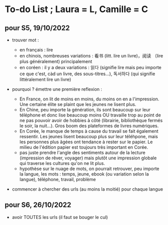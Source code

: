 # To-do List ; Laura = L, Camille = C

## pour S5, 19/10/2022
- trouver mot :
    - en français : lire
    - en chinois, nombreuses variations : 看书  (litt. lire un livre)，阅读 （lire plus généralement)  principalement
    - en coréen : il y a deux variations : 읽다 (signifie lire mais peu importe ce que c'est, càd un livre, des sous-titres...), 독서하다 (qui signifie littéralement lire un livre)  

- pourquoi ? émettre une première reflexion :
    - En France, on lit de moins en moins, du moins on en a l'impression. Une certaine élite se plaint que les jeunes ne lisent plus. 
    - En Chine, peu importe la génération, ils sont beaucoup sur leur téléphone et donc lise beaucoup moins OU travaille trop au point de ne pas pouvoir avoir de hobbies à côté (librairie, bibliothèque fermés le soir, la nuit...). Gros boom des plateformes de livres numériques. 
    - En Corée, le manque de temps à cause du travail se fait également ressentir. Les jeunes lisent beaucoup plus sur leur téléhpone, mais les personnes plus âgées ont tendance à rester sur le papier. Le milieu de l'édition papier est toujours très important en Corée. 
    - pas juste prendre l'angle des sentiments autour de la lecture (impression de rêver, voyager) mais plutôt une impression globale qui traverse les cultures qu'on ne lit plus. 
    - hypothèse sur le nuage de mots, on pourrait retrouver, peu importe la langue, les mots : temps, jeune, ebook (ou variation selon la langue), téléphone, travail, problème

- commencer à chercher des urls (au moins la moitié) pour chaque langue

## pour S6, 26/10/2022
- avoir TOUTES les urls (il faut se bouger le cul)
